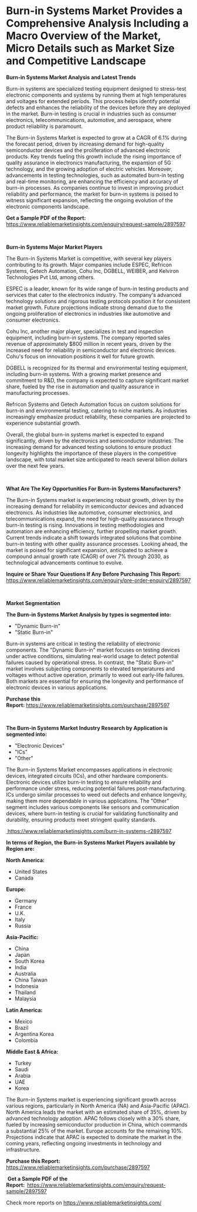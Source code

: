 <p><h1>Burn-in Systems Market Provides a Comprehensive Analysis Including a Macro Overview of the Market, Micro Details such as Market Size and Competitive Landscape</h1></p><p><strong>Burn-in Systems Market Analysis and Latest Trends</strong></p>
<p><p>Burn-in systems are specialized testing equipment designed to stress-test electronic components and systems by running them at high temperatures and voltages for extended periods. This process helps identify potential defects and enhances the reliability of the devices before they are deployed in the market. Burn-in testing is crucial in industries such as consumer electronics, telecommunications, automotive, and aerospace, where product reliability is paramount.</p><p>The Burn-in Systems Market is expected to grow at a CAGR of 6.1% during the forecast period, driven by increasing demand for high-quality semiconductor devices and the proliferation of advanced electronic products. Key trends fueling this growth include the rising importance of quality assurance in electronics manufacturing, the expansion of 5G technology, and the growing adoption of electric vehicles. Moreover, advancements in testing technologies, such as automated burn-in testing and real-time monitoring, are enhancing the efficiency and accuracy of burn-in processes. As companies continue to invest in improving product reliability and performance, the market for burn-in systems is poised to witness significant expansion, reflecting the ongoing evolution of the electronic components landscape.</p></p>
<p><strong>Get a Sample PDF of the Report:&nbsp;</strong> <a href="https://www.reliablemarketinsights.com/enquiry/request-sample/2897597?utm_campaign=2317&utm_medium=2&utm_source=Github&utm_content=ia&utm_term=15032025&utm_id=burn-in-systems">https://www.reliablemarketinsights.com/enquiry/request-sample/2897597</a></p>
<p>&nbsp;</p>
<p><strong>Burn-in Systems Major Market Players</strong></p>
<p><p>The Burn-in Systems Market is competitive, with several key players contributing to its growth. Major companies include ESPEC, Refricon Systems, Getech Automation, Cohu Inc, DGBELL, WEIBER, and Kelviron Technologies Pvt Ltd, among others.</p><p>ESPEC is a leader, known for its wide range of burn-in testing products and services that cater to the electronics industry. The company's advanced technology solutions and rigorous testing protocols position it for consistent market growth. Future projections indicate strong demand due to the ongoing proliferation of electronics in industries like automotive and consumer electronics.</p><p>Cohu Inc, another major player, specializes in test and inspection equipment, including burn-in systems. The company reported sales revenue of approximately $800 million in recent years, driven by the increased need for reliability in semiconductor and electronic devices. Cohu's focus on innovation positions it well for future growth.</p><p>DGBELL is recognized for its thermal and environmental testing equipment, including burn-in systems. With a growing market presence and commitment to R&D, the company is expected to capture significant market share, fueled by the rise in automation and quality assurance in manufacturing processes.</p><p>Refricon Systems and Getech Automation focus on custom solutions for burn-in and environmental testing, catering to niche markets. As industries increasingly emphasize product reliability, these companies are projected to experience substantial growth.</p><p>Overall, the global burn-in systems market is expected to expand significantly, driven by the electronics and semiconductor industries. The increasing demand for advanced testing solutions to ensure product longevity highlights the importance of these players in the competitive landscape, with total market size anticipated to reach several billion dollars over the next few years.</p></p>
<p>&nbsp;</p>
<p><strong>What Are The Key Opportunities For Burn-in Systems Manufacturers?</strong></p>
<p><p>The Burn-in Systems market is experiencing robust growth, driven by the increasing demand for reliability in semiconductor devices and advanced electronics. As industries like automotive, consumer electronics, and telecommunications expand, the need for high-quality assurance through burn-in testing is rising. Innovations in testing methodologies and automation are enhancing efficiency, further propelling market growth. Current trends indicate a shift towards integrated solutions that combine burn-in testing with other quality assurance processes. Looking ahead, the market is poised for significant expansion, anticipated to achieve a compound annual growth rate (CAGR) of over 7% through 2030, as technological advancements continue to evolve.</p></p>
<p><strong>Inquire or Share Your Questions If Any Before Purchasing This Report:</strong> <a href="https://www.reliablemarketinsights.com/enquiry/pre-order-enquiry/2897597?utm_campaign=2317&utm_medium=2&utm_source=Github&utm_content=ia&utm_term=15032025&utm_id=burn-in-systems">https://www.reliablemarketinsights.com/enquiry/pre-order-enquiry/2897597</a></p>
<p>&nbsp;</p>
<p><strong>Market Segmentation</strong></p>
<p><strong>The Burn-in Systems Market Analysis by types is segmented into:</strong></p>
<p><ul><li>"Dynamic Burn-in"</li><li>"Static Burn-in"</li></ul></p>
<p><p>Burn-in systems are critical in testing the reliability of electronic components. The "Dynamic Burn-in" market focuses on testing devices under active conditions, simulating real-world usage to detect potential failures caused by operational stress. In contrast, the "Static Burn-in" market involves subjecting components to elevated temperatures and voltages without active operation, primarily to weed out early-life failures. Both markets are essential for ensuring the longevity and performance of electronic devices in various applications.</p></p>
<p><strong>Purchase this Report:&nbsp;</strong><a href="https://www.reliablemarketinsights.com/purchase/2897597?utm_campaign=2317&utm_medium=2&utm_source=Github&utm_content=ia&utm_term=15032025&utm_id=burn-in-systems">https://www.reliablemarketinsights.com/purchase/2897597</a></p>
<p>&nbsp;</p>
<p><strong>The Burn-in Systems Market Industry Research by Application is segmented into:</strong></p>
<p><ul><li>"Electronic Devices"</li><li>"ICs"</li><li>"Other"</li></ul></p>
<p><p>The Burn-in Systems Market encompasses applications in electronic devices, integrated circuits (ICs), and other hardware components. Electronic devices utilize burn-in testing to ensure reliability and performance under stress, reducing potential failures post-manufacturing. ICs undergo similar processes to weed out defects and enhance longevity, making them more dependable in various applications. The "Other" segment includes various components like sensors and communication devices, where burn-in testing is crucial for validating functionality and durability, ensuring products meet stringent quality standards.</p></p>
<p><a href="https://www.reliablemarketinsights.com/burn-in-systems-r2897597?utm_campaign=2317&utm_medium=2&utm_source=Github&utm_content=ia&utm_term=15032025&utm_id=burn-in-systems">&nbsp;https://www.reliablemarketinsights.com/burn-in-systems-r2897597</a></p>
<p><strong>In terms of Region, the Burn-in Systems Market Players available by Region are:</strong></p>
<p>
    <p> <strong> North America: </strong>
        <ul>
            <li>United States</li>
            <li>Canada</li>
        </ul>
        </p> 
    <p> <strong> Europe: </strong>
        <ul>
            <li>Germany</li>
            <li>France</li>
            <li>U.K.</li>
            <li>Italy</li>
            <li>Russia</li>
        </ul>
        </p> 
    <p> <strong> Asia-Pacific: </strong>
        <ul>
            <li>China</li>
            <li>Japan</li>
            <li>South Korea</li>
            <li>India</li>
            <li>Australia</li>
            <li>China Taiwan</li>
            <li>Indonesia</li>
            <li>Thailand</li>
            <li>Malaysia</li>
        </ul>
        </p> 
    <p> <strong> Latin America: </strong>
        <ul>
            <li>Mexico</li>
            <li>Brazil</li>
            <li>Argentina Korea</li>
            <li>Colombia</li>
        </ul>
        </p> 
    <p> <strong> Middle East & Africa: </strong>
        <ul>
            <li>Turkey</li>
            <li>Saudi</li>
            <li>Arabia</li>
            <li>UAE</li>
            <li>Korea</li>
        </ul>
    </p>
    </p>
<p><p>The Burn-in Systems market is experiencing significant growth across various regions, particularly in North America (NA) and Asia-Pacific (APAC). North America leads the market with an estimated share of 35%, driven by advanced technology adoption. APAC follows closely with a 30% share, fueled by increasing semiconductor production in China, which commands a substantial 25% of the market. Europe accounts for the remaining 10%. Projections indicate that APAC is expected to dominate the market in the coming years, reflecting ongoing investments in technology and infrastructure.</p></p>
<p><strong>Purchase this Report: </strong><a href="https://www.reliablemarketinsights.com/purchase/2897597?utm_campaign=2317&utm_medium=2&utm_source=Github&utm_content=ia&utm_term=15032025&utm_id=burn-in-systems">https://www.reliablemarketinsights.com/purchase/2897597</a></p>
<p>&nbsp;<strong>Get a Sample PDF of the Report:&nbsp;&nbsp;</strong><a href="https://www.reliablemarketinsights.com/enquiry/request-sample/2897597?utm_campaign=2317&utm_medium=2&utm_source=Github&utm_content=ia&utm_term=15032025&utm_id=burn-in-systems">https://www.reliablemarketinsights.com/enquiry/request-sample/2897597</a></p>
<p><strong></strong></p>
<p>Check more reports on <a href="https://www.reliablemarketinsights.com/?utm_campaign=2317&utm_medium=2&utm_source=Github&utm_content=ia&utm_term=15032025&utm_id=burn-in-systems">https://www.reliablemarketinsights.com/</a></p>